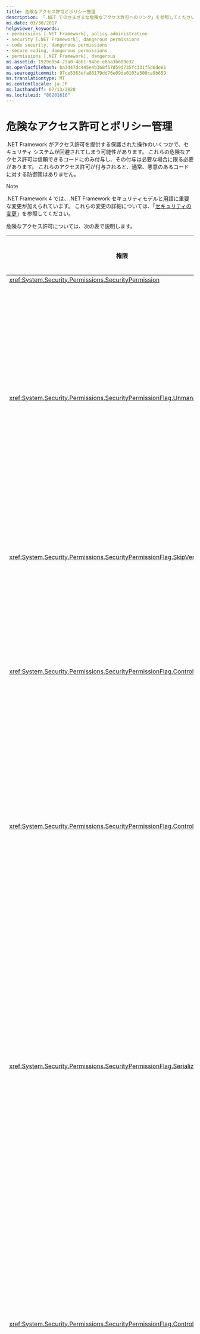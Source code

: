 ```yaml
---
title: 危険なアクセス許可とポリシー管理
description: 「.NET でのさまざまな危険なアクセス許可へのリンク」を参照してください。 これらのアクセス許可は、信頼できるコードにのみ付与し、必要な場合にのみ指定する必要があります。
ms.date: 03/30/2017
helpviewer_keywords:
- permissions [.NET Framework], policy administration
- security [.NET Framework], dangerous permissions
- code security, dangerous permissions
- secure coding, dangerous permissions
- permissions [.NET Framework], dangerous
ms.assetid: 1929e854-23a0-4bb1-94be-e8aa3b609e32
ms.openlocfilehash: ba3d47dc445e4b368f57d59d735fc331f5d6de81
ms.sourcegitcommit: 97ce5363efa88179dd76e09de0103a500ca9b659
ms.translationtype: MT
ms.contentlocale: ja-JP
ms.lasthandoff: 07/13/2020
ms.locfileid: "86281616"
---
```

# <a name="dangerous-permissions-and-policy-administration"></a>危険なアクセス許可とポリシー管理
.NET Framework がアクセス許可を提供する保護された操作のいくつかで、セキュリティ システムが回避されてしまう可能性があります。 これらの危険なアクセス許可は信頼できるコードにのみ付与し、その付与は必要な場合に限る必要があります。 これらのアクセス許可が付与されると、通常、悪意のあるコードに対する防御策はありません。  
  
> [!NOTE]
> .NET Framework 4 では、.NET Framework セキュリティモデルと用語に重要な変更が加えられています。 これらの変更の詳細については、「[セキュリティの変更](https://docs.microsoft.com/previous-versions/dotnet/framework/security/security-changes)」を参照してください。  
  
 危険なアクセス許可については、次の表で説明します。  
  
|権限|潜在的なリスク|  
|----------------|--------------------|  
|<xref:System.Security.Permissions.SecurityPermission>||  
|<xref:System.Security.Permissions.SecurityPermissionFlag.UnmanagedCode>|マネージド コードからアンマネージド コードを呼び出せるようにしますが、これは大抵リスクを伴います。|  
|<xref:System.Security.Permissions.SecurityPermissionFlag.SkipVerification>|検証なしで、コードは何でも実行できます。|  
|<xref:System.Security.Permissions.SecurityPermissionFlag.ControlEvidence>|無効な証拠でセキュリティ ポリシーをかいくぐることができます。|  
|<xref:System.Security.Permissions.SecurityPermissionFlag.ControlPolicy>|セキュリティ ポリシーを変更する機能によって、セキュリティを無効にできます。|  
|<xref:System.Security.Permissions.SecurityPermissionFlag.SerializationFormatter>|シリアル化を使用して、ユーザー補助機能のメカニズムを回避できます。 詳細については、「 [セキュリティとシリアル化](security-and-serialization.md)」を参照してください。|  
|<xref:System.Security.Permissions.SecurityPermissionFlag.ControlPrincipal>|現行プリンシパルを設定する機能によって、ロール ベースのセキュリティを欺くことができます。|  
|<xref:System.Security.Permissions.SecurityPermissionFlag.ControlThread>|スレッドにはセキュリティ状態が関連付けられているため、スレッドの操作は危険です。|  
|<xref:System.Security.Permissions.ReflectionPermission>||  
|<xref:System.MemberAccessException>|プライベート メンバーを使用して、ユーザー補助機能のメカニズムを無効にすることができます。|  
  
## <a name="see-also"></a>関連項目

- [安全なコーディングのガイドライン](../../standard/security/secure-coding-guidelines.md)
